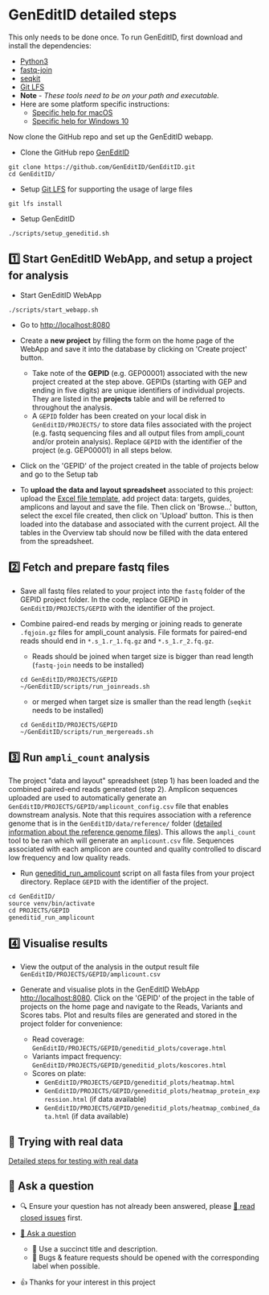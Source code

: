 # GenEditID detailed steps


This only needs to be done once. To run GenEditID, first download and install the dependencies:
- [Python3](https://www.python.org/downloads/)
- [fastq-join](https://github.com/brwnj/fastq-join)
- [seqkit](https://github.com/shenwei356/seqkit)
- [Git LFS](https://git-lfs.github.com/)
- **Note** - *These tools need to be on your path and executable.*
- Here are some platform specific instructions:
  - [Specific help for macOS](macos.md)
  - [Specific help for Windows 10](windows.md)

Now clone the GitHub repo and set up the GenEditID webapp.

- Clone the GitHub repo [GenEditID](https://github.com/GenEditID/GenEditID.git)
```
git clone https://github.com/GenEditID/GenEditID.git
cd GenEditID/
```
- Setup [Git LFS](https://git-lfs.github.com/) for supporting the usage of large files
```
git lfs install
```

- Setup GenEditID
```
./scripts/setup_geneditid.sh
```


## :one: Start GenEditID WebApp, and setup a project for analysis

- Start GenEditID WebApp
```
./scripts/start_webapp.sh
```

- Go to [http://localhost:8080](http://localhost:8080)

- Create a **new project** by filling the form on the home page of the WebApp and save it into the database by clicking on 'Create project' button.
  - Take note of the **GEPID** (e.g. GEP00001) associated with the new project created at the step above. GEPIDs (starting with GEP and ending in five digits) are unique identifiers of individual projects. They are listed in the **projects** table and will be referred to throughout the analysis.  
  - A `GEPID` folder has been created on your local disk in `GenEditID/PROJECTS/` to store data files associated with the project (e.g. fastq sequencing files and all output files from ampli_count and/or protein analysis). Replace `GEPID` with the identifier of the project (e.g. GEP00001) in all steps below.

- Click on the 'GEPID' of the project created in the table of projects below and go to the Setup tab

- To **upload the data and layout spreadsheet** associated to this project: upload the [Excel file template](https://github.com/GenEditID/GenEditID/raw/master/data/templates/GEPXXXXX.xlsx), add project data: targets, guides, amplicons and layout and save the file. Then click on 'Browse...' button, select the excel file created, then click on 'Upload' button. This is then loaded into the database and associated with the current project. All the tables in the Overview tab should now be filled with the data entered from the spreadsheet.


## :two: Fetch and prepare fastq files

- Save all fastq files related to your project into the `fastq` folder of the GEPID project folder. In the code, replace GEPID in `GenEditID/PROJECTS/GEPID` with the identifier of the project.

- Combine paired-end reads by merging or joining reads to generate `.fqjoin.gz` files for ampli_count analysis. File formats for paired-end reads should end in `*.s_1.r_1.fq.gz` and `*.s_1.r_2.fq.gz`.
  - Reads should be joined when target size is bigger than read length (`fastq-join` needs to be installed)
  ```
  cd GenEditID/PROJECTS/GEPID
  ~/GenEditID/scripts/run_joinreads.sh
  ```
  - or merged when target size is smaller than the read length (`seqkit` needs to be installed)
  ```
  cd GenEditID/PROJECTS/GEPID
  ~/GenEditID/scripts/run_mergereads.sh
  ```


## :three: Run `ampli_count` analysis

The project "data and layout" spreadsheet (step 1) has been loaded and the combined paired-end reads generated (step 2). Amplicon sequences uploaded are used to automatically generate an `GenEditID/PROJECTS/GEPID/amplicount_config.csv` file that enables downstream analysis. Note that this requires association with a reference genome that is in the `GenEditID/data/reference/` folder ([detailed information about the reference genome files](ref-genome.md)). This allows the `ampli_count` tool to be ran which will generate an `amplicount.csv` file. Sequences associated with each amplicon are counted and quality controlled to discard low frequency and low quality reads.


- Run [geneditid_run_amplicount](https://github.com/GenEditID/GenEditID/blob/master/python/geneditidtools/run_ampli_count.py) script on all fasta files from your project directory. Replace `GEPID` with the identifier of the project.
```
cd GenEditID/
source venv/bin/activate
cd PROJECTS/GEPID
geneditid_run_amplicount
```


## :four: Visualise results

- View the output of the analysis in the output result file `GenEditID/PROJECTS/GEPID/amplicount.csv`

- Generate and visualise plots in the GenEditID WebApp [http://localhost:8080](http://localhost:8080). Click on the 'GEPID' of the project in the table of projects on the home page and navigate to the Reads, Variants and Scores tabs. Plot and results files are generated and stored in the project folder for convenience:
  - Read coverage: `GenEditID/PROJECTS/GEPID/geneditid_plots/coverage.html`
  - Variants impact frequency: `GenEditID/PROJECTS/GEPID/geneditid_plots/koscores.html`
  - Scores on plate:
    - `GenEditID/PROJECTS/GEPID/geneditid_plots/heatmap.html`
    - `GenEditID/PROJECTS/GEPID/geneditid_plots/heatmap_protein_expression.html` (if data available)
    - `GenEditID/PROJECTS/GEPID/geneditid_plots/heatmap_combined_data.html` (if data available)

## :microscope: Trying with real data

[Detailed steps for testing with real data](testing.md)


## :speech_balloon: Ask a question

- :mag: Ensure your question has not already been answered, please [:book: read closed issues](https://github.com/GenEditID/GenEditID/issues?q=is%3Aissue+is%3Aclosed) first.

- [:speech_balloon: Ask a question](https://github.com/GenEditID/GenEditID/issues/new)
  - :memo: Use a succinct title and description.
  - :bug: Bugs & feature requests should be opened with the corresponding label when possible.

- :+1: Thanks for your interest in this project
